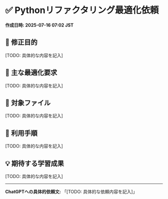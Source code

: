 # ✅ Pythonリファクタリング最適化依頼

**作成日時: 2025-07-16 07:02 JST**

## 🎯 修正目的
[TODO: 具体的な内容を記入]

## 🔧 主な最適化要求
[TODO: 具体的な内容を記入]

## 📂 対象ファイル
[TODO: 具体的な内容を記入]

## 📄 利用手順
[TODO: 具体的な内容を記入]

## 💡 期待する学習成果
[TODO: 具体的な内容を記入]

---

**ChatGPTへの具体的依頼文:**
「[TODO: 具体的な依頼内容を記入]」

